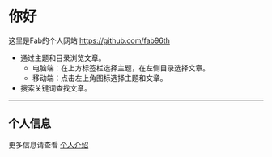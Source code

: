 # 你好

这里是Fab的个人网站 <https://github.com/fab96th>

- 通过主题和目录浏览文章。
    - 电脑端：在上方标签栏选择主题，在左侧目录选择文章。
    - 移动端：点击左上角图标选择主题和文章。
- 搜索关键词查找文章。

---

## 个人信息

更多信息请查看 [个人介绍](./ME/introduction.md)